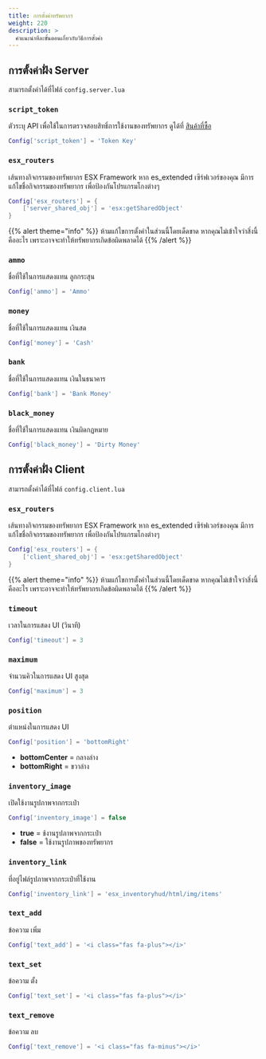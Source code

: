 ```yaml
---
title: การตั้งค่าทรัพยากร
weight: 220
description: >
  คำแนะนำทีละขั้นตอนเกี่ยวกับวิธีการตั้งค่า
---
```


## การตั้งค่าฝั่ง Server

สามารถตั้งค่าได้ที่ไฟล์ `config.server.lua`

### `script_token`

ตัวระบุ API เพื่อใช้ในการตรวจสอบสิทธิ์การใช้งานของทรัพยากร ดูได้ที่ [สินค้าที่ซื้อ](https://fivem.azael.dev/dashboard/digishop)

```lua
Config['script_token'] = 'Token Key'
```

### `esx_routers`

เส้นทางกิจกรรมของทรัพยากร ESX Framework หาก es_extended เซิร์ฟเวอร์ของคุณ มีการแก้ไขชื่อกิจกรรมของทรัพยากร เพื่อป้องกันโปรแกรมโกงต่างๆ

```lua
Config['esx_routers'] = {
	['server_shared_obj'] = 'esx:getSharedObject'
}
```

{{% alert theme="info" %}}
ห้ามแก้ไขการตั้งค่าในส่วนนี้โดยเด็ดขาด หากคุณไม่เข้าใจว่าสิ่งนี้คืออะไร เพราะอาจจะทำให้ทรัพยากรเกิดข้อผิดพลาดได้
{{% /alert %}}

### `ammo`

ชื่อที่ใช้ในการแสดงแทน ลูกกระสุน

```lua
Config['ammo'] = 'Ammo'
```

### `money`

ชื่อที่ใช้ในการแสดงแทน เงินสด

```lua
Config['money'] = 'Cash'
```

### `bank`

ชื่อที่ใช้ในการแสดงแทน เงินในธนาคาร

```lua
Config['bank'] = 'Bank Money'
```

### `black_money`

ชื่อที่ใช้ในการแสดงแทน เงินผิดกฏหมาย

```lua
Config['black_money'] = 'Dirty Money'
```

## การตั้งค่าฝั่ง Client

สามารถตั้งค่าได้ที่ไฟล์ `config.client.lua`

### `esx_routers`

เส้นทางกิจกรรมของทรัพยากร ESX Framework หาก es_extended เซิร์ฟเวอร์ของคุณ มีการแก้ไขชื่อกิจกรรมของทรัพยากร เพื่อป้องกันโปรแกรมโกงต่างๆ

```lua
Config['esx_routers'] = {
	['client_shared_obj'] = 'esx:getSharedObject'
}
```

{{% alert theme="info" %}}
ห้ามแก้ไขการตั้งค่าในส่วนนี้โดยเด็ดขาด หากคุณไม่เข้าใจว่าสิ่งนี้คืออะไร เพราะอาจจะทำให้ทรัพยากรเกิดข้อผิดพลาดได้
{{% /alert %}}

### `timeout`

เวลาในการแสดง UI (วินาที)

```lua
Config['timeout'] = 3
```

### `maximum`

จำนวนคิวในการแสดง UI สูงสุด

```lua
Config['maximum'] = 3
```

### `position`

ตำแหน่งในการแสดง UI

```lua
Config['position'] = 'bottomRight'
```

* **bottomCenter** = กลางล่าง
* **bottomRight** = ขวาล่าง

### `inventory_image`

เปิดใช้งานรูปภาพจากกระเป๋า

```lua
Config['inventory_image'] = false
```

* **true** = ช้งานรูปภาพจากกระเป๋า
* **false** = ใช้งานรูปภาพของทรัพยากร

### `inventory_link`

ที่อยู่ไฟล์รูปภาพจากกระเป๋าที่ใช้งาน

```lua
Config['inventory_link'] = 'esx_inventoryhud/html/img/items'
```

### `text_add`

ข้อความ เพิ่ม

```lua
Config['text_add'] = '<i class="fas fa-plus"></i>'
```

### `text_set`

ข้อความ ตั้ง

```lua
Config['text_set'] = '<i class="fas fa-plus"></i>'
```

### `text_remove`

ข้อความ ลบ

```lua
Config['text_remove'] = '<i class="fas fa-minus"></i>'
```
